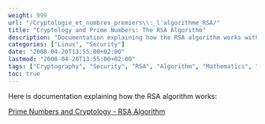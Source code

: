 ```yaml
---
weight: 999
url: "/Cryptologie_et_nombres_premiers\\:_l'algorithme_RSA/"
title: "Cryptology and Prime Numbers: The RSA Algorithm"
description: "Documentation explaining how the RSA algorithm works with prime numbers in cryptology."
categories: ["Linux", "Security"]
date: "2008-04-20T13:55:00+02:00"
lastmod: "2008-04-20T13:55:00+02:00"
tags: ["Cryptography", "Security", "RSA", "Algorithm", "Mathematics", "Prime Numbers", "Encryption"]
toc: true
---
```


Here is documentation explaining how the RSA algorithm works:

[Prime Numbers and Cryptology - RSA Algorithm](/pdf/nombres_premiers_et_cryptologie_-_algorithme_rsa.pdf)

